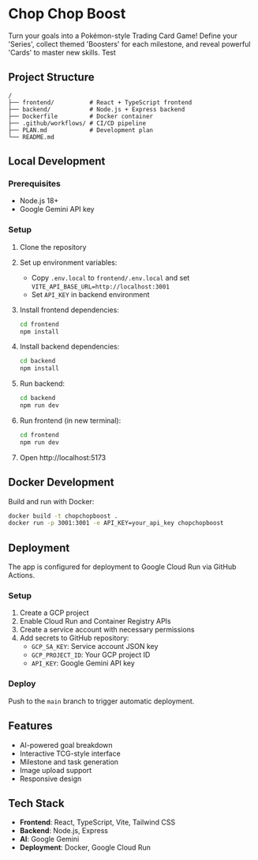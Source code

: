 # Chop Chop Boost

Turn your goals into a Pokémon-style Trading Card Game! Define your 'Series', collect themed 'Boosters' for each milestone, and reveal powerful 'Cards' to master new skills. Test

## Project Structure

```
/
├── frontend/          # React + TypeScript frontend
├── backend/           # Node.js + Express backend
├── Dockerfile         # Docker container
├── .github/workflows/ # CI/CD pipeline
├── PLAN.md            # Development plan
└── README.md
```

## Local Development

### Prerequisites
- Node.js 18+
- Google Gemini API key

### Setup
1. Clone the repository
2. Set up environment variables:
   - Copy `.env.local` to `frontend/.env.local` and set `VITE_API_BASE_URL=http://localhost:3001`
   - Set `API_KEY` in backend environment

3. Install frontend dependencies:
   ```bash
   cd frontend
   npm install
   ```

4. Install backend dependencies:
   ```bash
   cd backend
   npm install
   ```

5. Run backend:
   ```bash
   cd backend
   npm run dev
   ```

6. Run frontend (in new terminal):
   ```bash
   cd frontend
   npm run dev
   ```

7. Open http://localhost:5173

## Docker Development

Build and run with Docker:
```bash
docker build -t chopchopboost .
docker run -p 3001:3001 -e API_KEY=your_api_key chopchopboost
```

## Deployment

The app is configured for deployment to Google Cloud Run via GitHub Actions.

### Setup
1. Create a GCP project
2. Enable Cloud Run and Container Registry APIs
3. Create a service account with necessary permissions
4. Add secrets to GitHub repository:
   - `GCP_SA_KEY`: Service account JSON key
   - `GCP_PROJECT_ID`: Your GCP project ID
   - `API_KEY`: Google Gemini API key

### Deploy
Push to the `main` branch to trigger automatic deployment.

## Features
- AI-powered goal breakdown
- Interactive TCG-style interface
- Milestone and task generation
- Image upload support
- Responsive design

## Tech Stack
- **Frontend**: React, TypeScript, Vite, Tailwind CSS
- **Backend**: Node.js, Express
- **AI**: Google Gemini
- **Deployment**: Docker, Google Cloud Run
